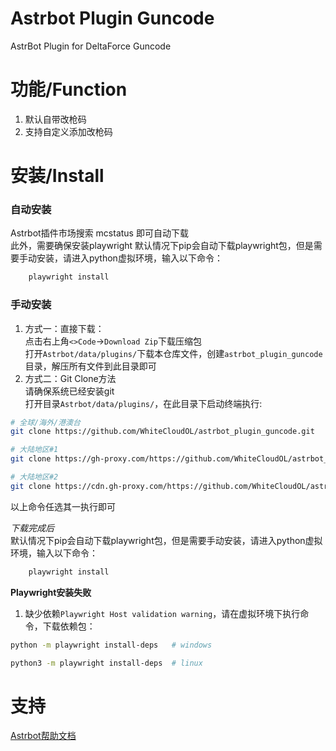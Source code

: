 # Astrbot Plugin Guncode

AstrBot Plugin for DeltaForce Guncode

# 功能/Function  
1. 默认自带改枪码  
2. 支持自定义添加改枪码  

# 安装/Install  

### 自动安装  
Astrbot插件市场搜索 mcstatus 即可自动下载  
此外，需要确保安装playwright
默认情况下pip会自动下载playwright包，但是需要手动安装，请进入python虚拟环境，输入以下命令：  
```bash
    playwright install
```

### 手动安装  
1. 方式一：直接下载：  
点击右上角`<>Code`->`Download Zip`下载压缩包  
打开`Astrbot/data/plugins/`下载本仓库文件，创建`astrbot_plugin_guncode`目录，解压所有文件到此目录即可  
2. 方式二：Git Clone方法  
请确保系统已经安装git  
打开目录`Astrbot/data/plugins/`，在此目录下启动终端执行:  
```bash
# 全球/海外/港澳台
git clone https://github.com/WhiteCloudOL/astrbot_plugin_guncode.git  

# 大陆地区#1
git clone https://gh-proxy.com/https://github.com/WhiteCloudOL/astrbot_plugin_guncode.git  

# 大陆地区#2
git clone https://cdn.gh-proxy.com/https://github.com/WhiteCloudOL/astrbot_plugin_guncode.git  
```
以上命令任选其一执行即可  

*下载完成后*  
默认情况下pip会自动下载playwright包，但是需要手动安装，请进入python虚拟环境，输入以下命令：  
```bash
    playwright install
```

**Playwright安装失败**  
1. 缺少依赖`Playwright Host validation warning`，请在虚拟环境下执行命令，下载依赖包：  
```bash
python -m playwright install-deps   # windows

python3 -m playwright install-deps  # linux
```

# 支持

[Astrbot帮助文档](https://astrbot.app)  
